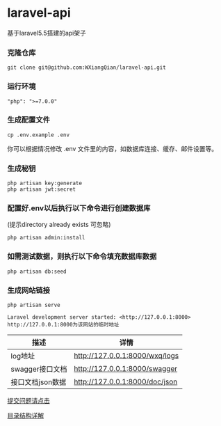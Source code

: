 # laravel-api
基于laravel5.5搭建的api架子

### 克隆仓库
```
git clone git@github.com:WXiangQian/laravel-api.git
```

### 运行环境
```
"php": ">=7.0.0"
```

### 生成配置文件
```
cp .env.example .env
```
你可以根据情况修改 .env 文件里的内容，如数据库连接、缓存、邮件设置等。

### 生成秘钥
```
php artisan key:generate
php artisan jwt:secret
```

### 配置好.env以后执行以下命令进行创建数据库
(提示directory already exists 可忽略)

```
php artisan admin:install
```

### 如需测试数据，则执行以下命令填充数据库数据

```
php artisan db:seed
```

### 生成网站链接
```
php artisan serve

Laravel development server started: <http://127.0.0.1:8000>
http://127.0.0.1:8000为该网站的临时地址
```
描述 | 详情
--- |---
log地址 | http://127.0.0.1:8000/wxq/logs
swagger接口文档 | http://127.0.0.1:8000/swagger
接口文档json数据 | http://127.0.0.1:8000/doc/json

[提交问题请点击](https://github.com/WXiangQian/laravel-api/issues)

[目录结构详解](https://github.com/WXiangQian/laravel-api/wiki/)

